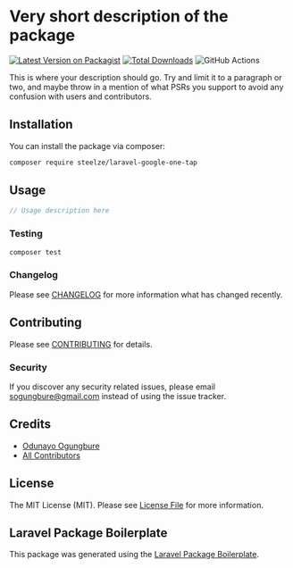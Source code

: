 # Very short description of the package

[![Latest Version on Packagist](https://img.shields.io/packagist/v/steelze/laravel-google-one-tap.svg?style=flat-square)](https://packagist.org/packages/steelze/laravel-google-one-tap)
[![Total Downloads](https://img.shields.io/packagist/dt/steelze/laravel-google-one-tap.svg?style=flat-square)](https://packagist.org/packages/steelze/laravel-google-one-tap)
![GitHub Actions](https://github.com/steelze/laravel-google-one-tap/actions/workflows/main.yml/badge.svg)

This is where your description should go. Try and limit it to a paragraph or two, and maybe throw in a mention of what PSRs you support to avoid any confusion with users and contributors.

## Installation

You can install the package via composer:

```bash
composer require steelze/laravel-google-one-tap
```

## Usage

```php
// Usage description here
```

### Testing

```bash
composer test
```

### Changelog

Please see [CHANGELOG](CHANGELOG.md) for more information what has changed recently.

## Contributing

Please see [CONTRIBUTING](CONTRIBUTING.md) for details.

### Security

If you discover any security related issues, please email sogungbure@gmail.com instead of using the issue tracker.

## Credits

-   [Odunayo Ogungbure](https://github.com/steelze)
-   [All Contributors](../../contributors)

## License

The MIT License (MIT). Please see [License File](LICENSE.md) for more information.

## Laravel Package Boilerplate

This package was generated using the [Laravel Package Boilerplate](https://laravelpackageboilerplate.com).
